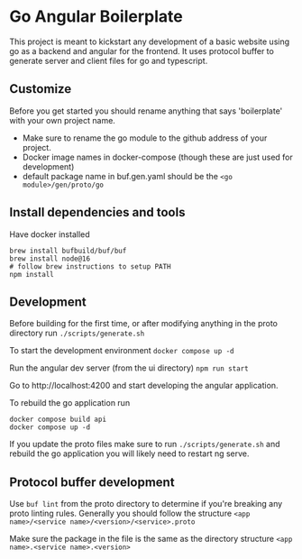 # Go Angular Boilerplate
This project is meant to kickstart any development of a basic website using go as a backend and angular for the frontend.
It uses protocol buffer to generate server and client files for go and typescript.

## Customize
Before you get started you should rename anything that says 'boilerplate' with your own project name.

* Make sure to rename the go module to the github address of your project.
* Docker image names in docker-compose (though these are just used for development)
* default package name in buf.gen.yaml should be the `<go module>/gen/proto/go`

## Install dependencies and tools
Have docker installed

```shell
brew install bufbuild/buf/buf
brew install node@16
# follow brew instructions to setup PATH
npm install
```

## Development
Before building for the first time, or after modifying anything in the proto directory run
`./scripts/generate.sh`

To start the development environment
`docker compose up -d`

Run the angular dev server (from the ui directory)
`npm run start`

Go to http://localhost:4200 and start developing the angular application.

To rebuild the go application run
```shell
docker compose build api
docker compose up -d
```

If you update the proto files make sure to run `./scripts/generate.sh` and rebuild the go application you will likely need to restart ng serve.

## Protocol buffer development

Use `buf lint` from the proto directory to determine if you're breaking any proto linting rules.
Generally you should follow the structure `<app name>/<service name>/<version>/<service>.proto`

Make sure the package in the file is the same as the directory structure `<app name>.<service name>.<version>`